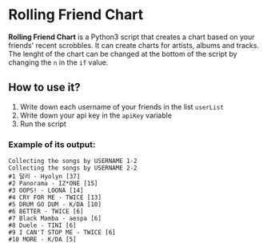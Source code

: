 # Rolling Friend Chart
**Rolling Friend Chart** is a Python3 script that creates a chart based on your friends' recent scrobbles. It can create charts for artists, albums and tracks. The lenght of the chart can be changed at the bottom of the script by changing the `n` in the `if` value.

## How to use it?
1. Write down each username of your friends in the list `userList`
2. Write down your api key in the `apiKey` variable
3. Run the script

### Example of its output: 

```
Collecting the songs by USERNAME 1-2
Collecting the songs by USERNAME 2-2
#1 달리 - Hyolyn [37]
#2 Panorama - IZ*ONE [15]
#3 OOPS! - LOONA [14]
#4 CRY FOR ME - TWICE [13]
#5 DRUM GO DUM - K/DA [10]
#6 BETTER - TWICE [6]
#7 Black Mamba - aespa [6]
#8 Duele - TINI [6]
#9 I CAN'T STOP ME - TWICE [6]
#10 MORE - K/DA [5]
```
